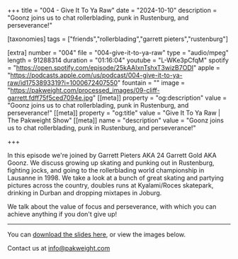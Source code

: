 +++
title = "004 - Give It To Ya Raw"
date = "2024-10-10"
description = "Goonz joins us to chat rollerblading, punk in Rustenburg, and perseverance!"

[taxonomies]
tags = ["friends","rollerblading","garrett pieters","rustenburg"]

[extra]
number = "004"
file = "004-give-it-to-ya-raw"
type = "audio/mpeg"
length = 91288314
duration = "01:16:04"
youtube = "L-WKe3pCfqM"
spotify = "https://open.spotify.com/episode/25kAAIxnTshxT3wizB7ODI"
apple = "https://podcasts.apple.com/us/podcast/004-give-it-to-ya-raw/id1753893319?i=1000672407550"
fountain = ""
image = "https://pakweight.com/processed_images/09-cliff-garrett.fdff75f5ced7094e.jpg"
[[meta]]
property = "og:description"
value = "Goonz joins us to chat rollerblading, punk in Rustenburg, and perseverance!"
[[meta]]
property = "og:title"
value = "Give It To Ya Raw | The Pakweight Show"
[[meta]]
name = "description"
value = "Goonz joins us to chat rollerblading, punk in Rustenburg, and perseverance!"

+++

In this episode we're joined by Garrett Pieters AKA 24 Garrett Gold AKA Goonz. We discuss growing up skating and punking out in Rustenburg, fighting jocks, and going to the rollerblading world championship in Lausanne in 1998. We take a look at a bunch of great skating and partying pictures across the country, doubles runs at Kyalami/Roces skatepark, drinking in Durban and dropping mixtapes in Joburg.

We talk about the value of focus and perseverance, with which you can achieve anything if you don't give up!

---

You can [download the slides here](slides.pdf), or view the images below.

Contact us at [info@pakweight.com](mailto:info@pakweight.com)
